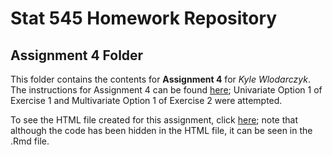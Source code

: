 # Stat 545 Homework Repository

## Assignment 4 Folder

This folder contains the contents for **Assignment 4** for *Kyle Wlodarczyk*. The instructions for Assignment 4 can be found [here](https://stat545.stat.ubc.ca/evaluation/hw04/hw04/); Univariate Option 1 of Exercise 1 and Multivariate Option 1 of Exercise 2 were attempted.

To see the HTML file created for this assignment, click [here](https://stat545-ubc-hw-2019-20.github.io/stat545-hw-kgwkyle/hw04/hw04-tidydata.html); note that although the code has been hidden in the HTML file, it can be seen in the .Rmd file.

